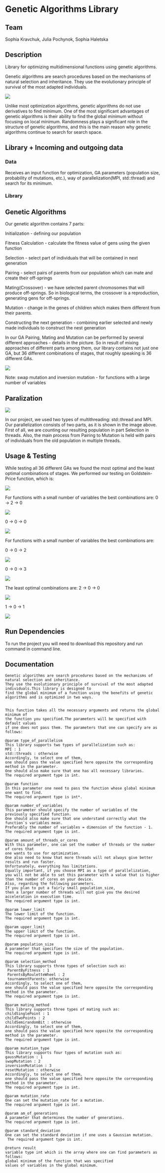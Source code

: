# Genetic Algorithms Library

## Team
Sophia Kravchuk, Julia Pochynok, Sophia Haletska

## Description
Library for optimizing multidimensional functions using genetic algorithms.


Genetic algorithms are search procedures based on the mechanisms of natural selection and inheritance. They use the evolutionary principle of survival of the most adapted individuals.

![](https://github.com/juliapochynok/GeneticAlgorithmsLibrary/blob/master/img/Screenshot%20from%202020-09-04%2010-55-37.png?raw=true)


Unlike most optimization algorithms, genetic algorithms do not use derivatives to find minimum. One of the most significant advantages of genetic algorithms is their ability to find the global minimum without focusing on local minimum. Randomness plays a significant role in the structure of genetic algorithms, and this is the main reason why genetic algorithms continue to search for search space.


## Library + Incoming and outgoing data
### Data
Receives an input function for optimization, GA parameters (population size, probability of mutations, etc.), way of parallelization(MPI, std::thread) and search for its minimum.

### Library

## Genetic Algorithms
Our genetic algorithm contains 7 parts:


Initialization - defining our population

Fitness Calculation - calculate the fitness value of gens using the given function

Selection - select part of individuals that will be contained in next generation

Pairing - select pairs of parents from our population which can mate and create their off-springs

Mating(Crossover) -  we have selected parent chromosomes that will produce off-springs. So in biological terms, the crossover is a reproduction, generating gens for off-springs.

Mutation - change in the genes of children which makes them different from their parents.

Constructing the next generation - combining earlier selected and newly made individuals to construct the nest generation


In our GA Pairing, Mating and Mutation can be performed by several different approaches - details in the picture. So in result of mixing approaches of different parts among them, our library contains not just one GA, but 36 different combinations of stages, that roughly speaking is 36 different GAs.

![](https://github.com/juliapochynok/GeneticAlgorithmsLibrary/blob/master/img/Screenshot%20from%202020-09-04%2010-59-09.png?raw=true)



Note: swap mutation and inversion mutation - for functions with a large number of variables

## Paralization
![](https://github.com/sophiakravchuk/GeneticAlgorithmsLibrary/blob/master/img/stages_mult_final.png)

In our project, we used two types of multithreading: std::thread and MPI.
Our parallelization consists of two parts, as it is shown in the image above. First of all, we are counting our resulting population in part Selection in threads. Also, the main process from Pairing to Mutation is held with pairs of individuals from the old population in multiple threads.

## Usage & Testing
While testing all 36 different GAs we found the most optimal and the least optimal combinations of stages.
We performed our testing on Goldstein-Price function, which is:

![](https://github.com/juliapochynok/GeneticAlgorithmsLibrary/blob/master/img/Screenshot%20from%202020-09-04%2021-57-20.png?raw=true)


For functions with a small number of variables the best combinations are:
0 -> 2 -> 0 

![](https://github.com/juliapochynok/GeneticAlgorithmsLibrary/blob/master/img/020.png?raw=true)

0 -> 0 -> 0 

![](https://github.com/juliapochynok/GeneticAlgorithmsLibrary/blob/master/img/000.png?raw=true)

For functions with a small number of variables the best combinations are:

0 -> 0 -> 2 

![](https://github.com/juliapochynok/GeneticAlgorithmsLibrary/blob/master/img/002.png?raw=true)

0 -> 0 -> 3 

![](https://github.com/juliapochynok/GeneticAlgorithmsLibrary/blob/master/img/003.png?raw=true)

The least optimal combinations are:
2 -> 0 -> 0 

![](https://github.com/juliapochynok/GeneticAlgorithmsLibrary/blob/master/img/200.png?raw=true)

1 -> 0 -> 1 

![](https://github.com/juliapochynok/GeneticAlgorithmsLibrary/blob/master/img/101.png?raw=true)


## Run Dependencies
To run the project you will need to download this repository and run command in command line. 


## Documentation

	Genetic algorithms are search procedures based on the mechanisms of natural selection and inheritance.
    They use the evolutionary principle of survival of the most adapted individuals.This library is designed to
    find the global minimum of a function using the benefits of genetic algorithms and is optimized in two ways.
   

	This function takes all the necessary arguments and returns the global minimum of
    the function you specified.The parameters will be specified with default values
    if one does not pass them. The parameters that one can specify are as follows:
   
    @param type_of_parallelism
    This library supports two types of parallelization such as:
    MPI : 1
    std::threads : otherwise
    Accordingly, to select one of them,
    one should pass the value specified here opposite the corresponding method in the parameter.
    One should also make sure that one has all necessary libraries.
    The required argument type is int.
   
    @param function
    In this parameter one need to pass the function whose global minimum one want to find.
    The required argument type is int*.
   
    @param number_of_variables
    This parameter should specify the number of variables of the previously specified function.
    One should also make sure that one understand correctly what the function`s variables mean.
    Preferably the number of variables = dimension of the function - 1.
    The required argument type is int.
   
    @param amount_of_threads_or_cores
    With this parameter, one can set the number of threads or the number of cores that
    one wants to use for optimization.
    One also need to know that more threads will not always give better results and run faster.
    Unfortunately, everything has limitations.
    Equally important, if you choose MPI as a type of parallelization,
    you will not be able to set this parameter with a value that is higher
    than the number of cores on your device.
    Also, regarding the following parameters.
    If you plan to put a fairly small population_size,
    then a larger number of threads will not give you the desired acceleration in execution time.
    The required argument type is int.
   
    @param lower_limit
    The lower limit of the function.
    The required argument type is int.
   
    @param upper_limit
    The upper limit of the function.
    The required argument type is int.
   
    @param population_size
    A parameter that specifies the size of the population.
    The required argument type is int.
   
    @param selection_method
    This library supports three types of selection such as:
     ParentByFitness : 1
     ParentsByRouletteWheel : 2
     tournamentParents: otherwise
    Accordingly, to select one of them,
    one should pass the value specified here opposite the corresponding method in the parameter.
    The required argument type is int.
   
    @param mating_method
    This library supports three types of mating such as:
    childSinglePoint : 1
    childTwoPoints : 2
    childSemirandomBit : otherwise
    Accordingly, to select one of them,
    one should pass the value specified here opposite the corresponding method in the parameter.
    The required argument type is int.
   
    @param mutation_type
    This library supports four types of mutation such as:
    gaussMutation : 1
    swapMutation : 2
    inversionMutation : 3
    resetMutation : otherwise
    Accordingly, to select one of them,
    one should pass the value specified here opposite the corresponding method in the parameter.
    The required argument type is int.
   
    @param mutation_rate
    One can set the mutation_rate for a mutation.
    The required argument type is int.
   
    @param am_of_generations
    A parameter that determines the number of generations.
    The required argument type is int.
   
    @param standard_deviation
    One can set the standard deviation if one uses a Gaussian mutation.
     The required argument type is int.
   
    @return result
    variable type int which is the array where one can find parameters as follows:
    global minimum of the function that was specified
    values of variables in the global minimum.
  

